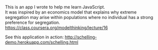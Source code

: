 This is an app I wrote to help me learn JavaScript.  
It was inspired by an economics model that explains why extreme segregation may arise within 
populations where no individual has a strong preference for segregation.
https://class.coursera.org/modelthinking/lecture/16

See this application in action:
http://schelling-demo.herokuapp.com/schelling.html




